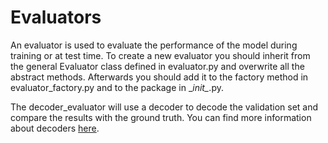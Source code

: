 # Evaluators

An evaluator is used to evaluate the performance of the model during training
or at test time. To create a new evaluator you should inherit from the general
Evaluator class defined in evaluator.py and overwrite all the abstract methods.
Afterwards you should add it to the factory method in evaluator_factory.py and
to the package in \__init\__.py.

The decoder_evaluator will use a decoder to decode the validation set and
compare the results with the ground truth. You can find more information about
decoders [here](../decoders/README.md).
